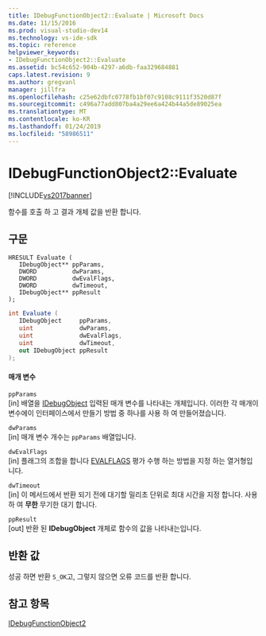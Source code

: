 ```yaml
---
title: IDebugFunctionObject2::Evaluate | Microsoft Docs
ms.date: 11/15/2016
ms.prod: visual-studio-dev14
ms.technology: vs-ide-sdk
ms.topic: reference
helpviewer_keywords:
- IDebugFunctionObject2::Evaluate
ms.assetid: bc54c652-904b-4297-a6db-faa329684881
caps.latest.revision: 9
ms.author: gregvanl
manager: jillfra
ms.openlocfilehash: c25e62dbfc0778fb1bf07c9108c9111f3520d87f
ms.sourcegitcommit: c496a77add807ba4a29ee6a424b44a5de89025ea
ms.translationtype: MT
ms.contentlocale: ko-KR
ms.lasthandoff: 01/24/2019
ms.locfileid: "58986511"
---
```

# <a name="idebugfunctionobject2evaluate"></a>IDebugFunctionObject2::Evaluate
[!INCLUDE[vs2017banner](../../../includes/vs2017banner.md)]

함수를 호출 하 고 결과 개체 값을 반환 합니다.  
  
## <a name="syntax"></a>구문  
  
```cpp#  
HRESULT Evaluate (  
   IDebugObject** ppParams,  
   DWORD          dwParams,  
   DWORD          dwEvalFlags,  
   DWORD          dwTimeout,  
   IDebugObject** ppResult  
);  
```  
  
```csharp  
int Evaluate (  
   IDebugObject     ppParams,  
   uint             dwParams,  
   uint             dwEvalFlags,  
   uint             dwTimeout,  
   out IDebugObject ppResult  
);  
```  
  
#### <a name="parameters"></a>매개 변수  
 `ppParams`  
 [in] 배열을 [IDebugObject](../../../extensibility/debugger/reference/idebugobject.md) 입력된 매개 변수를 나타내는 개체입니다. 이러한 각 매개이 변수에이 인터페이스에서 만들기 방법 중 하나를 사용 하 여 만들어졌습니다.  
  
 `dwParams`  
 [in] 매개 변수 개수는 `ppParams` 배열입니다.  
  
 `dwEvalFlags`  
 [in] 플래그의 조합을 합니다 [EVALFLAGS](../../../extensibility/debugger/reference/evalflags.md) 평가 수행 하는 방법을 지정 하는 열거형입니다.  
  
 `dwTimeout`  
 [in] 이 메서드에서 반환 되기 전에 대기할 밀리초 단위로 최대 시간을 지정 합니다. 사용 하 여 **무한** 무기한 대기 합니다.  
  
 `ppResult`  
 [out] 반환 된 **IDebugObject** 개체로 함수의 값을 나타내는입니다.  
  
## <a name="return-value"></a>반환 값  
 성공 하면 반환 `S_OK`고, 그렇지 않으면 오류 코드를 반환 합니다.  
  
## <a name="see-also"></a>참고 항목  
 [IDebugFunctionObject2](../../../extensibility/debugger/reference/idebugfunctionobject2.md)
